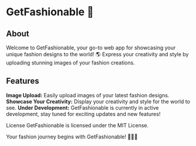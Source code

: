 # GetFashionable 💎

## About
Welcome to GetFashionable, your go-to web app for showcasing your unique fashion designs to the world! 🌎 Express your creativity and style by uploading stunning images of your fashion creations.

## Features
**Image Upload:** Easily upload images of your latest fashion designs.
**Showcase Your Creativity:** Display your creativity and style for the world to see.
**Under Development:** GetFashionable is currently in active development, stay tuned for exciting updates and new features!

License
GetFashionable is licensed under the MIT License.

Your fashion journey begins with GetFashionable! 💃🕺✨
